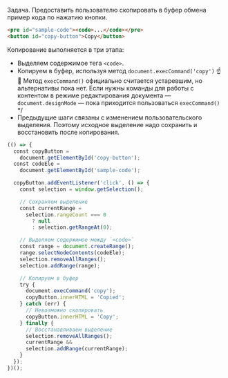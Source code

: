 Задача. Предоставить пользователю скопировать в буфер обмена пример кода по нажатию кнопки.

```html
<pre id="sample-code"><code>...</code></pre>
<button id="copy-button">Copy</button>
```

Копирование выполняется в три этапа:

- Выделяем содержимое тега `<code>`.
- Копируем в буфер, используя метод `document.execCommand('copy')`
  ☝️🧐 Метод `execCommand()` официально считается устаревшим, но альтернативы пока нет. Если нужны команды для работы с контентом в режиме редактирования документа — `document.designMode` — пока приходится пользоваться `execCommand()` */
- Предыдущие шаги связаны с изменением пользовательского выделения. Поэтому исходное выделение надо сохранить и восстановить после копирования.

```javascript
(() => {
  const copyButton =
    document.getElementById('copy-button');
  const codeEle =
    document.getElementById('sample-code');

  copyButton.addEventListener('click', () => {
    const selection = window.getSelection();

    // Сохраняем выделение
    const currentRange =
      selection.rangeCount === 0
        ? null
        : selection.getRangeAt(0);

    // Выделяем содержимое между `<code>`
    const range = document.createRange();
    range.selectNodeContents(codeEle);
    selection.removeAllRanges();
    selection.addRange(range);

    // Копируем в буфер
    try {
      document.execCommand('copy');
      copyButton.innerHTML = 'Copied';
    } catch (err) {
      // Невозможно скопировать
      copyButton.innerHTML = 'Copy';
    } finally {
      // Восстанавливаем выделение
      selection.removeAllRanges();
      currentRange &&
      selection.addRange(currentRange);
    }
  });
})();
```
